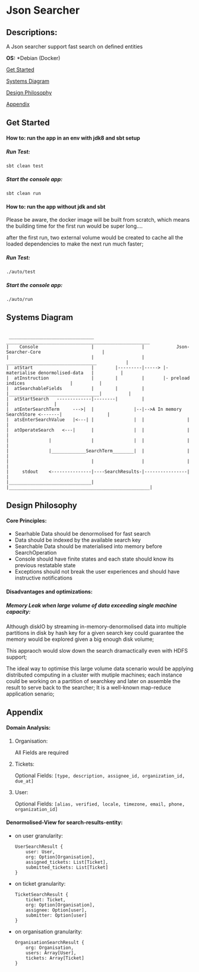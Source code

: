 # Json Searcher

## Descriptions:
A Json searcher support fast search on defined entities

**OS:** *Debian (Docker)

[Get Started](#get-started)

[Systems Diagram](#systems-diagram)

[Design Philosophy](#design-philosophy)

[Appendix](#appendix)


## Get Started

#### How to: run the app in an env with jdk8 and sbt setup

##### Run Test:
 
```
sbt clean test
```

##### Start the console app: 
 
```
sbt clean run
```

#### How to: run the app without jdk and sbt
Please be aware, the docker image will be built from scratch, which means the building time for the first run would be super long.... 

after the first run, two external volume would be created to cache all the loaded dependencies to make the next run much faster;

##### Run Test:
 
```
./auto/test
```

##### Start the console app: 
 
```
./auto/run
```

## Systems Diagram

```
 
 ________________________________                  ______________________________________________________
|    Console                    |                  |            Json-Searcher-Core                       |
|                               |                  |        __________________________________           |               
|  atStart                      |        |---------|-----> |- materialise denormolised-data   |          |
|  atInstruction                |        |         |       |- preload indices                 |          |
|  atSearchableFields           |        |         |       |__________________________________|          |                         
|  atStartSearch   -------------|--------|         |                                   |                 |
|  atEnterSearchTerm     --->|  |               |--|-->A In memory SearchStore <-------|                 |
|  atsEnterSearchValue   |<---| |               |  |                |                                    |
|  atOperateSearch   <---|      |               |  |                |                                    |
|               |               |               |  |                |                                    |
|               |_____________SearchTerm________|  |                |                                    |
|                               |                  |                |                                    |   
|     stdout    <---------------|----SearchResults-|----------------|                                    |
|_______________________________|                  |_____________________________________________________|
```

## Design Philosophy

#### Core Principles:
- Searhable Data should be denormolised for fast search
- Data should be indexed by the available search key
- Searchable Data should be materialised into memory before SearchOperation
- Console should have finite states and each state should know its previous restatable state
- Exceptions should not break the user experiences and should have instructive notifications

#### Disadvantages and optimizations:

##### Memory Leak when large volume of data exceeding single machine capacity:

Although diskIO by streaming in-memory-denormolised data into multiple partitions in disk by hash key for a given search key could guarantee the memory would be explored given a big enough disk volume; 

This appraoch would slow down the search dramactically even with HDFS support;

The ideal way to optimise this large volume data scenario would be applying distributed computing in a cluster with mutiple machines; each instance could be working on a partition of searchkey and later on assemble the result to serve back to the searcher; It is a well-known map-reduce application senario;



## Appendix

#### Domain Analysis:
1. Organisation: 

    All Fields are required

2. Tickets: 
    
    Optional Fields: `[type, description, assignee_id, organization_id, due_at]`

3. User:
    
    Optional Fields: `[alias, verified, locale, timezone, email, phone, organization_id]`

#### Denormolised-View for search-results-entity:
- on user granularity:
    ```
    UserSearchResult {
        user: User,
        org: Option[Organisation],
        assigned_tickets: List[Ticket],
        submitted_tickets: List[Ticket]   
    }
    ```
- on ticket granularity:
    ```
    TicketSearchResult {
        ticket: Ticket,
        org: Option[Organisation],
        assignee: Option[user],
        submitter: Option[user] 
    }
    ```
- on organisation granularity:
    ```
    OrganisationSearchResult {
        org: Organisation,
        users: Array[User],
        tickets: Array[Ticket]
    }
    ```